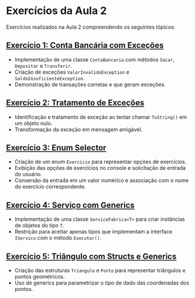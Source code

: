 # Exercícios da Aula 2

Exercícios realizados na Aula 2 compreendendo os seguintes tópicos:

## [Exercício 1: Conta Bancária com Exceções](Banco/)
- Implementação de uma classe `ContaBancaria` com métodos `Sacar`, `Depositar` e `Transferir`.
- Criação de exceções `ValorInvalidoException` e `SaldoInsuficienteException`.
- Demonstração de transações corretas e que geram exceções.


## [Exercício 2: Tratamento de Exceções](Excecoes/)
- Identificação e tratamento de exceção ao tentar chamar `ToString()` em um objeto nulo.
- Transformação da exceção em mensagem amigável.

## [Exercício 3: Enum Selector](EnumSelector/)
- Criação de um enum `Exercicio` para representar opções de exercícios.
- Exibição das opções de exercícios no console e solicitação de entrada do usuário.
- Conversão da entrada em um valor numérico e associação com o nome do exercício correspondente.

## [Exercício 4: Serviço com Generics](ServicoFabrica/)
- Implementação de uma classe `ServicoFabrica<T>` para criar instâncias de objetos do tipo `T`.
- Restrição para aceitar apenas tipos que implementam a interface `IServico` com o método `Executar()`.

## [Exercício 5: Triângulo com Structs e Generics](TrianguloGeometrico/)
- Criação das estruturas `Triangulo` e `Ponto` para representar triângulos e pontos geométricos.
- Uso de generics para parametrizar o tipo de dado das coordenadas dos pontos.
